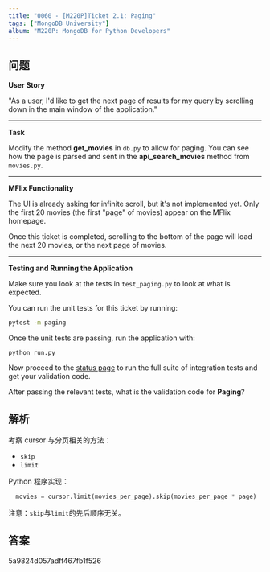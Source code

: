 ```yaml
---
title: "0060 - [M220P]Ticket 2.1: Paging"
tags: ["MongoDB University"]
album: "M220P: MongoDB for Python Developers"
---
```


## 问题

**User Story**

"As a user, I'd like to get the next page of results for my query by scrolling down in the main window of the application."

---

**Task**

Modify the method **get_movies** in `db.py` to allow for paging. You can see how the page is parsed and sent in the **api_search_movies** method from `movies.py`.

---

**MFlix Functionality**

The UI is already asking for infinite scroll, but it's not implemented yet. Only the first 20 movies (the first "page" of movies) appear on the MFlix homepage.

Once this ticket is completed, scrolling to the bottom of the page will load the next 20 movies, or the next page of movies.

---

**Testing and Running the Application**

Make sure you look at the tests in `test_paging.py` to look at what is expected.

You can run the unit tests for this ticket by running:

```bash
pytest -m paging
```

Once the unit tests are passing, run the application with:

```
python run.py
```

Now proceed to the [status page](http://localhost:5000/status) to run the full suite of integration tests and get your validation code.

After passing the relevant tests, what is the validation code for **Paging**?

<!--more-->

## 解析

考察 cursor 与分页相关的方法：

- `skip`
- `limit`

Python 程序实现：

```py
  movies = cursor.limit(movies_per_page).skip(movies_per_page * page)
```

注意：`skip`与`limit`的先后顺序无关。

## 答案

5a9824d057adff467fb1f526
